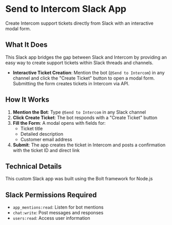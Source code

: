 # Send to Intercom Slack App

Create Intercom support tickets directly from Slack with an interactive modal form.

## What It Does

This Slack app bridges the gap between Slack and Intercom by providing an easy way to create support tickets within Slack threads and channels.

- **Interactive Ticket Creation**: Mention the bot (`@Send to Intercom`) in any channel and click the "Create Ticket" button to open a modal form. Submitting the form creates tickets in Intercom via API.

## How It Works

1. **Mention the Bot**: Type `@Send to Intercom` in any Slack channel
2. **Click Create Ticket**: The bot responds with a "Create Ticket" button
3. **Fill the Form**: A modal opens with fields for:
   - Ticket title
   - Detailed description
   - Customer email address
4. **Submit**: The app creates the ticket in Intercom and posts a confirmation with the ticket ID and direct link

## Technical Details

This custom Slack app was built using the Bolt framework for Node.js

## Slack Permissions Required

- `app_mentions:read`: Listen for bot mentions
- `chat:write`: Post messages and responses
- `users:read`: Access user information